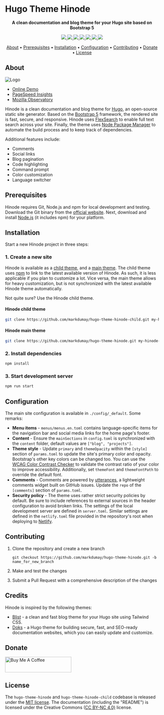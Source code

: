 # Hugo Theme Hinode

<!-- Tagline -->
<p align="center">
    <b>A clean documentation and blog theme for your Hugo site based on Bootstrap 5</b>
    <br />
</p>

<!-- Badges -->
<p align="center">
    <a href="https://gohugo.io" alt="Hugo website">
        <img src="https://img.shields.io/badge/generator-hugo-brightgreen" />
    </a>
    <a href="https://app.netlify.com/sites/hinode-demo/deploys" alt="Netlify Status">
        <img src="https://img.shields.io/netlify/151e88a3-d161-4045-856d-778fea43fc2f" />
    </a>
    <a href="https://stats.uptimerobot.com/xyGVYhLJmV" alt="UptimeRobot Status">
        <img src="https://img.shields.io/uptimerobot/status/m791334689-73d9dfc82030f4f955b2d6bb" />
    </a>
    <a href="https://github.com/markdumay/hugo-theme-hinode/commits/main" alt="Last commit">
        <img src="https://img.shields.io/github/last-commit/markdumay/hugo-theme-hinode.svg" />
    </a>
    <a href="https://github.com/markdumay/hugo-theme-hinode/issues" alt="Issues">
        <img src="https://img.shields.io/github/issues/markdumay/hugo-theme-hinode.svg" />
    </a>
    <a href="https://github.com/markdumay/hugo-theme-hinode/pulls" alt="Pulls">
        <img src="https://img.shields.io/github/issues-pr-raw/markdumay/hugo-theme-hinode.svg" />
    </a>
    <a href="https://github.com/markdumay/hugo-theme-hinode/blob/main/LICENSE" alt="License">
        <img src="https://img.shields.io/github/license/markdumay/hugo-theme-hinode" />
    </a>
</p>

<!-- Table of Contents -->
<p align="center">
  <a href="#about">About</a> •
  <a href="#prerequisites">Prerequisites</a> •
  <a href="#installation">Installation</a> •
  <a href="#configuration">Configuration</a> •
  <a href="#contributing">Contributing</a> •
  <a href="#donate">Donate</a> •
  <a href="#license">License</a>
</p>

## About

![Logo](https://raw.githubusercontent.com/markdumay/hugo-theme-hinode/main/static/img/logo.png)

- [Online Demo][demo]
- [PageSpeed Insights][pagespeed]
- [Mozilla Observatory][observatory]

Hinode is a clean documentation and blog theme for [Hugo][hugo], an open-source static site generator. Based on the [Bootstrap 5][bootstrap] framework, the rendered site is fast, secure, and responsive. Hinode uses [FlexSearch][flexsearch] to enable full text search across your site. Finally, the theme uses [Node Package Manager][npm] to automate the build process and to keep track of dependencies.

Additional features include:

- Comments
- Social links
- Blog pagination
- Code highlighting
- Command prompt
- Color customization
- Language switcher

<!-- TODO: add tutorial deep-link 
Detailed background information is available on the author's [personal blog][blog].
-->

## Prerequisites

Hinode requires Git, Node.js and npm for local development and testing. Download the Git binary from the [official website][git_download]. Next, download and install [Node.js][nodejs] (it includes npm) for your platform.

## Installation

Start a new Hinode project in three steps:

### 1. Create a new site

Hinode is available as a [child theme][repository_child], and a [main theme][repository]. The child theme uses [npm][npm] to link to the latest available version of Hinode. As such, it is less applicable if you plan to customize a lot. Vice versa, the main theme allows for heavy customization, but is not synchronized with the latest available Hinode theme automatically.

Not quite sure? Use the Hinode child theme.

#### Hinode child theme

```bash
git clone https://github.com/markdumay/hugo-theme-hinode-child.git my-hinode-site && cd my-hinode-site
```

#### Hinode main theme

```bash
git clone https://github.com/markdumay/hugo-theme-hinode.git my-hinode-site && cd my-hinode-site
```

### 2. Install dependencies

```bash
npm install
```

### 3. Start development server

```bash
npm run start
```

## Configuration

The main site configuration is available in `./config/_default`. Some remarks:

- **Menu items** - `menus/menus.en.toml` contains language-specific items for the navigation bar and social media links for the home page's footer.
- **Content** - Ensure the `mainSections` in `config.toml` is synchronized with the `content` folder, default values are `["blog", "projects"]`.
- **Theme style** - Update `primary` and `themeOpacity` within the `[style]` section of `params.toml` to update the site's primary color and opacity. Bootstrap's other key colors can be changed too. You can use the [WCAG Color Contrast Checker][contrast_checker] to validate the contrast ratio of your color to improve accessibility. Additionally, set `themeFont` and `themeFontPath` to override the default font.
- **Comments** - Comments are powered by [utterances][utterances], a lightweight comments widget built on GitHub issues. Update the `repo`  of the `[comments]` section of `params.toml`.
- **Security policy** - The theme uses rather strict security policies by default. Be sure to include references to external sources in the header configuration to avoid broken links. The settings of the local development server are defined in `server.toml`. Similar settings are defined in the `netlify.toml` file provided in the repository's root when deploying to [Netlify][netlify].

## Contributing

1. Clone the repository and create a new branch

    ```console
    git checkout https://github.com/markdumay/hugo-theme-hinode.git -b name_for_new_branch
    ```

2. Make and test the changes
3. Submit a Pull Request with a comprehensive description of the changes

## Credits

Hinode is inspired by the following themes:

- [Blist][blist] - a clean and fast blog theme for your Hugo site using Tailwind CSS.
- [Doks][doks] - a Hugo theme for building secure, fast, and SEO-ready documentation websites, which you can easily update and customize.

## Donate

<a href="https://www.buymeacoffee.com/markdumay" target="_blank"><img src="https://cdn.buymeacoffee.com/buttons/lato-orange.png" alt="Buy Me A Coffee" style="height: 51px !important;width: 217px !important;"></a>

## License

The `hugo-theme-hinode` and `hugo-theme-hinode-child` codebase is released under the [MIT license][license]. The documentation (including the "README") is licensed under the Creative Commons ([CC BY-NC 4.0)][cc-by-nc-4.0] license.

<!-- MARKDOWN PUBLIC LINKS -->
[blist]: https://github.com/apvarun/blist-hugo-theme
[bootstrap]: https://getbootstrap.com
[cc-by-nc-4.0]: https://creativecommons.org/licenses/by-nc/4.0/
[contrast_checker]: https://accessibleweb.com/color-contrast-checker/
[doks]: https://github.com/h-enk/doks
[flexsearch]: https://github.com/nextapps-de/flexsearch
[git_download]: https://git-scm.com
[hugo]: https://gohugo.io
[netlify]: https://www.netlify.com
[nodejs]: https://nodejs.org
[npm]: https://www.npmjs.com
[observatory]: https://observatory.mozilla.org/analyze/hinode-demo.markdumay.org
[pagespeed]: https://pagespeed.web.dev/report?url=https%3A%2F%2Fhinode-demo.markdumay.org%2F
[utterances]: https://utteranc.es

<!-- MARKDOWN MAINTAINED LINKS -->
<!-- TODO: add blog link
[blog]: https://markdumay.com
[blog]: https://github.com/markdumay
-->
[demo]: https://hinode-demo.markdumay.org/
[license]: https://github.com/markdumay/hugo-theme-hinode/blob/main/LICENSE
[repository]: https://github.com/markdumay/hugo-theme-hinode.git
[repository_child]: https://github.com/markdumay/hugo-theme-hinode-child.git
